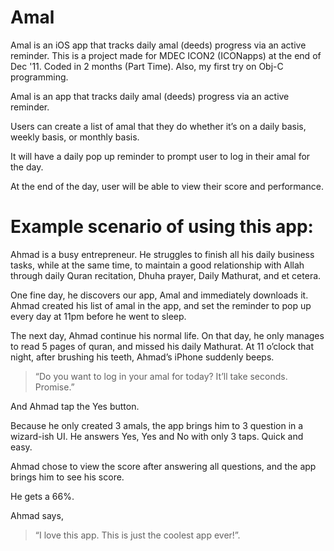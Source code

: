 Amal
====

Amal is an iOS app that tracks daily amal (deeds) progress via an active reminder. This is a project made for MDEC ICON2 (ICONapps) at the end of Dec '11. Coded in 2 months (Part Time). Also, my first try on Obj-C programming.

Amal is an app that tracks daily amal (deeds) progress via an active reminder.

Users can create a list of amal that they do whether it’s on a daily basis, weekly basis, or monthly basis. 

It will have a daily pop up reminder to prompt user to log in their amal for the day. 

At the end of the day, user will be able to view their score and performance.

Example scenario of using this app:
==================================

Ahmad is a busy entrepreneur. He struggles to finish all his daily business tasks, while at the same time, to maintain a good relationship with Allah through daily Quran recitation, Dhuha prayer, Daily Mathurat, and et cetera. 

One fine day, he discovers our app, Amal and immediately downloads it. Ahmad created his list of amal in the app, and set the reminder to pop up every day at 11pm before he went to sleep. 

The next day, Ahmad continue his normal life. On that day, he only manages to read 5 pages of quran, and missed his daily Mathurat. At 11 o’clock that night, after brushing his teeth, Ahmad’s iPhone suddenly beeps.

>“Do you want to log in your amal for today? It’ll take seconds. Promise.”

And Ahmad tap the Yes button. 

Because he only created 3 amals, the app brings him to 3 question in a wizard-ish UI. He answers Yes, Yes and No with only 3 taps. Quick and easy.

Ahmad chose to view the score after answering all questions, and the app brings him to see his score.

He gets a 66%.

Ahmad says, 

>“I love this app. This is just the coolest app ever!”.